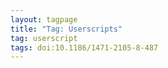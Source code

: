 ```yaml
---
layout: tagpage
title: "Tag: Userscripts"
tag: userscript
tags: doi:10.1186/1471-2105-8-487
---
```

